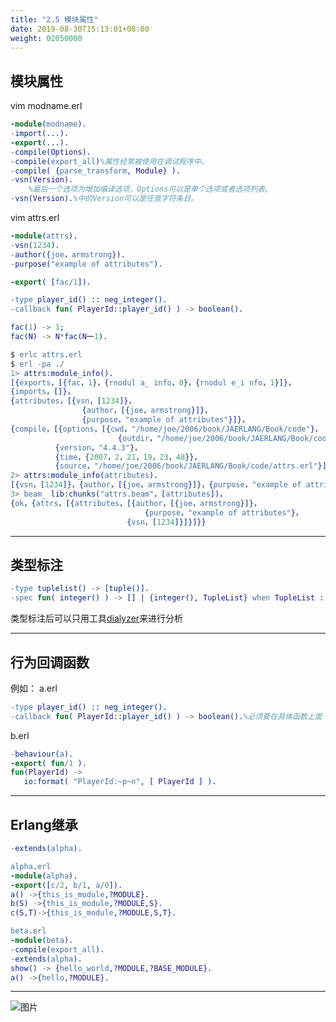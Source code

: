 ```yaml
---
title: "2.5 模块属性"
date: 2019-08-30T15:13:01+08:00
weight: 02050000
---
```


## 模块属性

vim modname.erl

```erlang
-module(modname).
-import(...).
-export(...).
-compile(Options).
-compile(export_all)%属性经常被使用在调试程序中。
-compile( {parse_transform, Module} ).
-vsn(Version).
    %最后一个选项为增加编译选项，Options可以是单个选项或者选项列表。
-vsn(Version).%中的Version可以是任意字符条目。
```

vim attrs.erl

```erlang
-module(attrs).
-vsn(1234).
-author({joe，armstrong}).
-purpose("example of attributes").

-export( [fac/1]).

-type player_id() :: neg_integer().
-callback fun( PlayerId::player_id() ) -> boolean().

fac(1) -> 1;
fac(N) -> N*fac(N一1).
```

```erlang
$ erlc attrs.erl
$ erl -pa ./
1> attrs:module_info().
[{exports，[{fac，1}，{rnodul a_ info，0}，{rnodul e_i nfo，1}]}，
{imports，[]}，
{attributes，[{vsn，[1234]}，
                {author，[{joe，armstrong}]}，
                {purpose，"example of attributes"}]}，
{compile，[{options，[{cwd，"/home/joe/2006/book/JAERLANG/Book/code"}，
                        {outdir，"/home/joe/2006/book/JAERLANG/Book/code"}]}，
          {version，"4.4.3"}，
          {time，{2007，2，21，19，23，48}}，
          {source，"/home/joe/2006/book/JAERLANG/Book/code/attrs.erl"}]}]
2> attrs:module_info(attributes).
[{vsn，[1234]}，{author，[{joe，armstrong}]}，{purpose，"example of attributes"}]
3> beam_ lib:chunks("attrs.beam"，[attributes])，
{ok，{attrs，[{attributes，[{author，[{joe，armstrong}]}，
                              {purpose，"example of attributes"}，
                          {vsn，[1234]}]}]}}
```

* * * * *

## 类型标注

```erlang
-type tuplelist() -> [tuple()].
-spec fun( integer() ) -> [] | {integer(), TupleList} when TupleList :: [Tuple], Tuple::term().
```

类型标注后可以只用工具[dialyzer](http://www.erlang.org/doc/reference_manual/typespec.html)来进行分析

* * * * *

## 行为回调函数

例如：
a.erl

```erlang
-type player_id() :: neg_integer().
-callback fun( PlayerId::player_id() ) -> boolean().%必须要在具体函数上面
```

b.erl

```erlang
-behaviour(a).
-export( fun/1 ).
fun(PlayerId) ->
   io:format( "PlayerId:~p~n", [ PlayerId ] ).
```

* * * * *

## Erlang继承

```erlang
-extends(alpha). 

alpha.erl
-module(alpha).
-export([c/2, b/1, a/0]).
a() ->{this_is_module,?MODULE}.
b(S) ->{this_is_module,?MODULE,S}.
c(S,T)->{this_is_module,?MODULE,S,T}.

beta.erl
-module(beta).
-compile(export_all).
-extends(alpha).
show() -> {hello_world,?MODULE,?BASE_MODULE}.
a() ->{hello,?MODULE}.
```

* * * * *

![图片](/images/screenshot_1534329746629.png)
